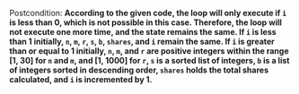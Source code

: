 Postcondition: **According to the given code, the loop will only execute if `i` is less than 0, which is not possible in this case. Therefore, the loop will not execute one more time, and the state remains the same. If `i` is less than 1 initially, `n`, `m`, `r`, `s`, `b`, `shares`, and `i` remain the same. If `i` is greater than or equal to 1 initially, `n`, `m`, and `r` are positive integers within the range [1, 30] for `n` and `m`, and [1, 1000] for `r`, `s` is a sorted list of integers, `b` is a list of integers sorted in descending order, `shares` holds the total shares calculated, and `i` is incremented by 1.**